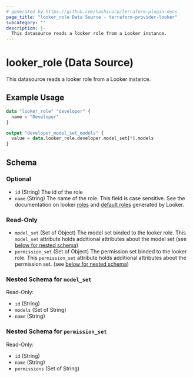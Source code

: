 ```yaml
---
# generated by https://github.com/hashicorp/terraform-plugin-docs
page_title: "looker_role Data Source - terraform-provider-looker"
subcategory: ""
description: |-
  This datasource reads a looker role from a Looker instance.
---
```


# looker_role (Data Source)

This datasource reads a looker role from a Looker instance.

## Example Usage
```terraform
data "looker_role" "developer" {
  name = "Developer"
}

output "developer_model_set_models" {
  value = data.looker_role.developer.model_set[*].models
}
```

<!-- schema generated by tfplugindocs -->
## Schema

### Optional

- `id` (String) The id of the role
- `name` (String) The name of the role. This field is case sensitive. See the documentation on looker [roles](https://docs.looker.com/admin-options/settings/roles) and [default roles](https://docs.looker.com/admin-options/settings/roles#default_roles) generated by Looker.

### Read-Only

- `model_set` (Set of Object) The model set binded to the looker role. This `model_set` attribute holds additional attributes about the model set (see [below for nested schema](#nestedatt--model_set))
- `permission_set` (Set of Object) The permission set binded to the looker role. This `permission_set` attribute holds additional attributes about the permission set. (see [below for nested schema](#nestedatt--permission_set))

<a id="nestedatt--model_set"></a>
### Nested Schema for `model_set`

Read-Only:

- `id` (String)
- `models` (Set of String)
- `name` (String)


<a id="nestedatt--permission_set"></a>
### Nested Schema for `permission_set`

Read-Only:

- `id` (String)
- `name` (String)
- `permissions` (Set of String)


